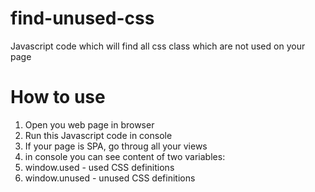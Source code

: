 # find-unused-css
Javascript code which will find all css class which are not used on your page

# How to use

1. Open you web page in browser
2. Run this Javascript code in console
3. If your page is SPA, go throug all your views
4. in console you can see content of two variables: 
5. window.used - used CSS definitions
6. window.unused - unused CSS definitions
